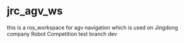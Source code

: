 # jrc_agv_ws
this is a ros_workspace for agv navigation which is used on Jingdong company Robot Competition
test branch dev